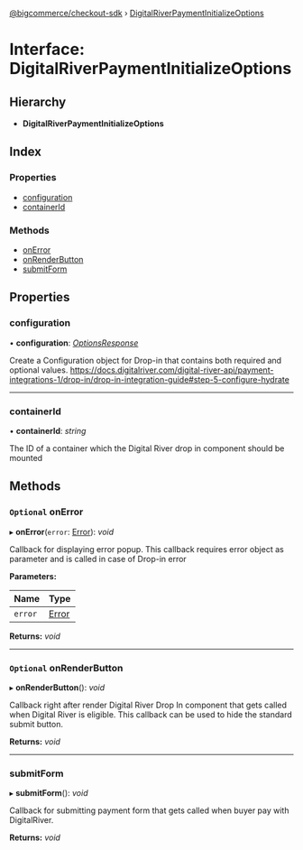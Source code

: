 [@bigcommerce/checkout-sdk](../README.md) › [DigitalRiverPaymentInitializeOptions](digitalriverpaymentinitializeoptions.md)

# Interface: DigitalRiverPaymentInitializeOptions

## Hierarchy

* **DigitalRiverPaymentInitializeOptions**

## Index

### Properties

* [configuration](digitalriverpaymentinitializeoptions.md#configuration)
* [containerId](digitalriverpaymentinitializeoptions.md#containerid)

### Methods

* [onError](digitalriverpaymentinitializeoptions.md#optional-onerror)
* [onRenderButton](digitalriverpaymentinitializeoptions.md#optional-onrenderbutton)
* [submitForm](digitalriverpaymentinitializeoptions.md#submitform)

## Properties

###  configuration

• **configuration**: *[OptionsResponse](optionsresponse.md)*

Create a Configuration object for Drop-in that contains both required and optional values.
https://docs.digitalriver.com/digital-river-api/payment-integrations-1/drop-in/drop-in-integration-guide#step-5-configure-hydrate

___

###  containerId

• **containerId**: *string*

The ID of a container which the Digital River drop in component should be mounted

## Methods

### `Optional` onError

▸ **onError**(`error`: [Error](amazonpaywidgeterror.md#error)): *void*

Callback for displaying error popup. This callback requires error object as parameter and is called in case of  Drop-in error

**Parameters:**

Name | Type |
------ | ------ |
`error` | [Error](amazonpaywidgeterror.md#error) |

**Returns:** *void*

___

### `Optional` onRenderButton

▸ **onRenderButton**(): *void*

Callback right after render Digital River Drop In component that gets called when
Digital River is eligible. This callback can be used to hide the standard submit button.

**Returns:** *void*

___

###  submitForm

▸ **submitForm**(): *void*

Callback for submitting payment form that gets called
when buyer pay with DigitalRiver.

**Returns:** *void*
